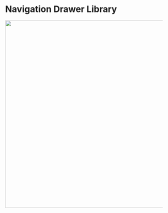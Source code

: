 # Navigation Drawer Library
<img src="https://github.com/Larsus/NavigationDrawer/blob/master/screenshot/Screenshot_#1.png" height="600" width="auto"> 
